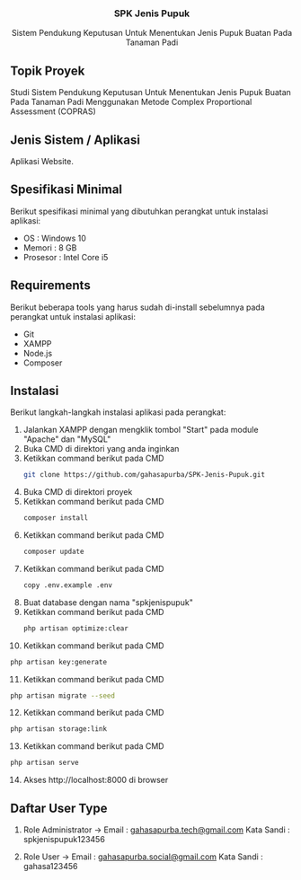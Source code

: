 <div align="center">

  <h3 align="center">SPK Jenis Pupuk</h3>

  <p align="center">
    Sistem Pendukung Keputusan Untuk Menentukan Jenis Pupuk Buatan Pada Tanaman Padi
  </p>
</div>

## Topik Proyek

Studi Sistem Pendukung Keputusan Untuk Menentukan Jenis Pupuk Buatan Pada Tanaman Padi Menggunakan Metode Complex Proportional Assessment (COPRAS)

## Jenis Sistem / Aplikasi

Aplikasi Website.

## Spesifikasi Minimal

Berikut spesifikasi minimal yang dibutuhkan perangkat untuk instalasi aplikasi:
* OS : Windows 10
* Memori : 8 GB
* Prosesor : Intel Core i5

## Requirements

Berikut beberapa tools yang harus sudah di-install sebelumnya pada perangkat untuk instalasi aplikasi:
* Git
* XAMPP
* Node.js
* Composer

## Instalasi

Berikut langkah-langkah instalasi aplikasi pada perangkat:

1. Jalankan XAMPP dengan mengklik tombol "Start" pada module "Apache" dan "MySQL"
2. Buka CMD di direktori yang anda inginkan
3. Ketikkan command berikut pada CMD
   ```sh
   git clone https://github.com/gahasapurba/SPK-Jenis-Pupuk.git
   ```
4. Buka CMD di direktori proyek
5. Ketikkan command berikut pada CMD
   ```sh
   composer install
   ```
6. Ketikkan command berikut pada CMD
   ```sh
   composer update
   ```
7. Ketikkan command berikut pada CMD
   ```sh
   copy .env.example .env
   ```
8. Buat database dengan nama "spkjenispupuk"
9. Ketikkan command berikut pada CMD
   ```sh
   php artisan optimize:clear
   ```
10. Ketikkan command berikut pada CMD
   ```sh
   php artisan key:generate
   ```
11. Ketikkan command berikut pada CMD
   ```sh
   php artisan migrate --seed
   ```
12. Ketikkan command berikut pada CMD
   ```sh
   php artisan storage:link
   ```
13. Ketikkan command berikut pada CMD
   ```sh
   php artisan serve
   ```
14. Akses http://localhost:8000 di browser

## Daftar User Type

1. Role Administrator ->
   Email : gahasapurba.tech@gmail.com
   Kata Sandi : spkjenispupuk123456

2. Role User ->
   Email : gahasapurba.social@gmail.com
   Kata Sandi : gahasa123456

